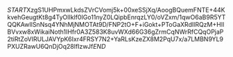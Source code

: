 $START$XzgS1UHPmxwLkdsZVrCVomj5k+00xeSSjXq/AoogBQuemFNTE+44KkvehGeugtKt8g4TyOlIklf0IGo11nyZ0LQipbEnrqzLY0/oVZxm/1qwO6aB9R5YTQQKAwIlSnNsq4YNhMjNMOTAt9D/FNP2tO+F+iGokt+PToGaXRdIlRQzM+HIlBVvxw8xWikaiNoth1IHfr0A3Z583K8uvWXd66G36gZrmCqNWrRfCQqOPjaP2tiRtZoVIRULJAVYpK6Ixr4FRSY7N2+YaRLsKzeZX8M2PqU7x/a7LMBN9YL9PXUZRawU6QnDjOq28lfIzwJf$END$